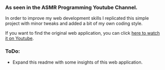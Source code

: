 ### As seen in the ASMR Programming Youtube Channel.

In order to improve my web development skills I replicated this simple project with minor tweaks and added a bit of my own coding style.

If you want to find the original web application, you can click [here to watch it on Youtube](https://www.youtube.com/watch?v=qC_DtdhH-J4).

### ToDo:
- Expand this readme with some insights of this web application.